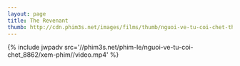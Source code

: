 ```yaml
---
layout: page
title: The Revenant
thumb: http://cdn.phim3s.net/images/films/thumb/nguoi-ve-tu-coi-chet-the-revenant-2015.jpg
---
```

{% include jwpadv src='//phim3s.net/phim-le/nguoi-ve-tu-coi-chet_8862/xem-phim//video.mp4' %}